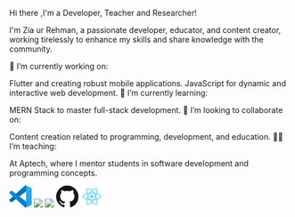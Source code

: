 Hi there ,I'm a Developer, Teacher and Researcher!

I'm Zia ur Rehman, a passionate developer, educator, and content creator, working tirelessly to enhance my skills and share knowledge with the community. 

🔭 I’m currently working on:

Flutter and creating robust mobile applications.
JavaScript for dynamic and interactive web development.
🌱 I’m currently learning:

MERN Stack to master full-stack development.
👯 I’m looking to collaborate on:

Content creation related to programming, development, and education.
👨‍🏫 I’m teaching:

At Aptech, where I mentor students in software development and programming concepts.

<img width="40px" src="https://raw.githubusercontent.com/github/explore/80688e429a7d4ef2fca1e82350fe8e3517d3494d/topics/visual-studio-code/visual-studio-code.png"/>
<img width="40px" src="https://camo.githubusercontent.com/471df29b16405e1ac02f2ea547a8e824b57a4ac5546884c61b44ca70c44a67a2/68747470733a2f2f656e637279707465642d74626e302e677374617469632e636f6d2f696d616765733f713d74626e3a414e6439476351706465446f2d6c54506749756e31625579794278736a6743677674494b4f482d426f724c535a2d5a47694e626f485f66364f68625f2d376d49613050574f685a47354d4926757371703d434155"/>
<img width="40px" src="https://camo.githubusercontent.com/ae4debf8f63aa4ed4f3e15c526a1922250fc27014858772c6ebc26e09e0630dd/68747470733a2f2f7974332e67677068742e636f6d2f7974632f414b65644f4c51563741532d75536d674437526c3751736d68617a476a6e325851474e496b71595569736c6862513d733930302d632d6b2d63307830306666666666662d6e6f2d726a"/>
<img width="40px" src="https://raw.githubusercontent.com/github/explore/78df643247d429f6cc873026c0622819ad797942/topics/github/github.png"/>
<img width="40px" src="https://raw.githubusercontent.com/github/explore/80688e429a7d4ef2fca1e82350fe8e3517d3494d/topics/react/react.png"/>

